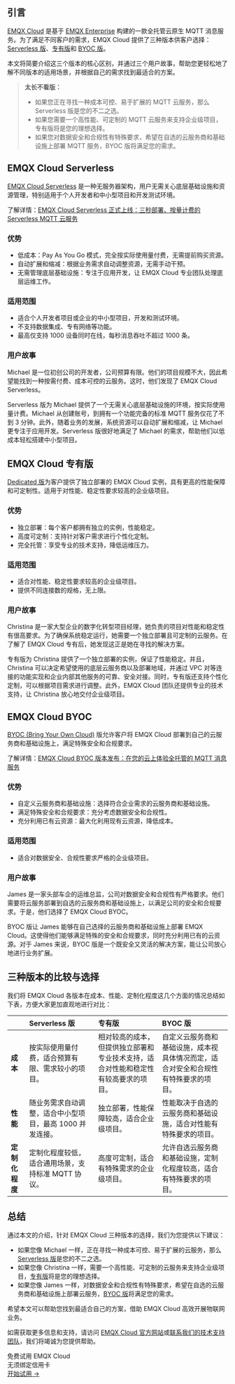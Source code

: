 ## 引言

[EMQX Cloud](https://www.emqx.com/zh/cloud) 是基于 [EMQX Enterprise](https://www.emqx.com/zh/products/emqx) 构建的一款全托管云原生 MQTT 消息服务。为了满足不同客户的需求，EMQX Cloud 提供了三种版本供客户选择：[Serverless 版](https://www.emqx.com/zh/cloud/serverless-mqtt)、[专有版](https://www.emqx.com/zh/cloud/dedicated)和 [BYOC 版](https://www.emqx.com/zh/cloud/byoc)。

本文将简要介绍这三个版本的核心区别，并通过三个用户故事，帮助您更轻松地了解不同版本的适用场景，并根据自己的需求找到最适合的方案。

>**太长不看版：**
>
>- 如果您正在寻找一种成本可控、易于扩展的 MQTT 云服务，那么 Serverless 版是您的不二之选。
>- 如果您需要一个高性能、可定制的 MQTT 云服务来支持企业级项目，专有版将是您的理想选择。
>- 如果您对数据安全和合规性有特殊要求，希望在自选的云服务商和基础设施上部署 MQTT 服务，BYOC 版将满足您的需求。

## EMQX Cloud Serverless 

[EMQX Cloud Serverless](https://www.emqx.com/zh/cloud/serverless-mqtt) 是一种无服务器架构，用户无需关心底层基础设施和资源管理，特别适用于个人开发者和中小型项目和开发测试环境。

了解详情：[EMQX Cloud Serverless 正式上线：三秒部署、按量计费的 Serverless MQTT 云服务](https://www.emqx.com/zh/blog/emqx-cloud-serverless-launched)

### 优势

- 低成本：Pay As You Go 模式，完全按实际使用量付费，无需提前购买资源。
- 自动扩展和缩减：根据业务需求自动调整资源，无需手动干预。
- 无需管理底层基础设施：专注于应用开发，让 EMQX Cloud 专业团队处理底层运维工作。

### 适用范围

- 适合个人开发者项目或企业的中小型项目，开发和测试环境。
- 不支持数据集成、专有网络等功能。
- 最高仅支持 1000 设备同时在线，每秒消息吞吐不超过 1000 条。

### 用户故事

Michael 是一位初创公司的开发者，公司预算有限。他们的项目规模不大，因此希望能找到一种按需付费、成本可控的云服务。这时，他们发现了 EMQX Cloud Serverless。

Serverless 版为 Michael 提供了一个无需关心底层基础设施的环境，按实际使用量计费。Michael 从创建账号，到拥有一个功能完备的标准 MQTT 服务仅花了不到 3 分钟。此外，随着业务的发展，系统资源可以自动扩展和缩减，让 Michael 更专注于应用开发。Serverless 版很好地满足了 Michael 的需求，帮助他们以低成本轻松搭建中小型项目。

## EMQX Cloud 专有版

[Dedicated 版](https://www.emqx.com/zh/cloud/dedicated)为客户提供了独立部署的 EMQX Cloud 实例，具有更高的性能保障和可定制性。适用于对性能、稳定性要求较高的企业级项目。

### 优势

- 独立部署：每个客户都拥有独立的实例，性能稳定。
- 高度可定制：支持针对客户需求进行个性化定制。
- 完全托管：享受专业的技术支持，降低运维压力。

### 适用范围

- 适合对性能、稳定性要求较高的企业级项目。
- 提供不同连接数的规格，无上限。

### 用户故事

Christina 是一家大型企业的数字化转型项目经理，她负责的项目对性能和稳定性有很高要求。为了确保系统稳定运行，她需要一个独立部署且可定制的云服务。在了解了 EMQX Cloud 专有后，她发现这正是她在寻找的解决方案。

专有版为 Christina 提供了一个独立部署的实例，保证了性能稳定。并且，Christina 可以决定希望使用的底层云服务商以及部署地域，并通过 VPC 对等连接的功能实现和企业内部其他服务的可靠、安全对接。同时，专有版还支持个性化定制，可以根据项目需求进行调整。此外，EMQX Cloud 团队还提供专业的技术支持，让 Christina 放心地交付企业级项目。

## EMQX Cloud BYOC

[BYOC (Bring Your Own Cloud)](https://www.emqx.com/zh/cloud/byoc) 版允许客户将 EMQX Cloud 部署到自己的云服务商和基础设施上，满足特殊安全和合规要求。

了解详情：[EMQX Cloud BYOC 版本发布：在您的云上体验全托管的 MQTT 消息服务](https://www.emqx.com/zh/blog/deploy-the-most-powerful-mqtt-server-in-your-own-cloud) 

### 优势

- 自定义云服务商和基础设施：选择符合企业需求的云服务商和基础设施。
- 满足特殊安全和合规要求：充分考虑数据安全和合规性。
- 充分利用已有云资源：最大化利用现有云资源，降低成本。

### 适用范围

- 适合对数据安全、合规性要求严格的企业级项目。

### 用户故事

James 是一家头部车企的运维总监，公司对数据安全和合规性有严格要求。他们需要将云服务部署到自选的云服务商和基础设施上，以满足公司的安全和合规要求。于是，他们选择了 EMQX Cloud BYOC。

BYOC 版让 James 能够在自己选择的云服务商和基础设施上部署 EMQX Cloud。这使得他们能够满足特殊的安全和合规要求，同时充分利用已有的云资源。对于 James 来说，BYOC 版是一个既安全又灵活的解决方案，能让公司放心地进行业务扩展。

## 三种版本的比较与选择

我们将 EMQX Cloud 各版本在成本、性能、定制化程度这几个方面的情况总结如下表，方便大家更加直观地进行对比：

|                | **Serverless 版**                                        | **专有版**                                                   | **BYOC 版**                                                  |
| :------------- | :------------------------------------------------------- | :----------------------------------------------------------- | :----------------------------------------------------------- |
| **成本**       | 按实际使用量付费，适合预算有限、需求较小的项目。         | 相对较高的成本，但提供独立部署和专业技术支持，适合对性能和稳定性有较高要求的项目。 | 自定义云服务商和基础设施，成本视具体情况而定，适合对安全和合规性有特殊要求的项目。 |
| **性能**       | 随业务需求自动调整，适合中小型项目，最高 1000 并发连接。 | 独立部署，性能保障较高，适合企业级项目。                     | 性能取决于自选的云服务商和基础设施，适合对性能有特殊要求的项目。 |
| **定制化程度** | 定制化程度较低，适合通用场景，支持标准 MQTT 协议。       | 高度可定制，适合有特殊需求的企业级项目。                     | 允许自选云服务商和基础设施，定制化程度较高，适合有特殊要求的项目。 |

## 总结

通过本文的介绍，针对 EMQX Cloud 三种版本的选择，我们为您提供以下建议：

- 如果您像 Michael 一样，正在寻找一种成本可控、易于扩展的云服务，那么 [Serverless 版](https://www.emqx.com/zh/cloud/serverless-mqtt)是您的不二之选。
- 如果您像 Christina 一样，需要一个高性能、可定制的云服务来支持企业级项目，[专有版](https://www.emqx.com/zh/cloud/dedicated)将是您的理想选择。
- 如果您像 James 一样，对数据安全和合规性有特殊要求，希望在自选的云服务商和基础设施上部署云服务，[BYOC 版](https://www.emqx.com/zh/cloud/byoc)将满足您的需求。

希望本文可以帮助您找到最适合自己的方案，借助 EMQX Cloud 高效开展物联网业务。

如需获取更多信息和支持，请访问 [EMQX Cloud 官方网站](https://www.emqx.com/zh/cloud)或[联系我们的技术支持团队](https://www.emqx.com/zh/contact?product=cloud)，我们将竭诚为您提供帮助。



<section class="promotion">
    <div>
        免费试用 EMQX Cloud
        <div class="is-size-14 is-text-normal has-text-weight-normal">无须绑定信用卡</div>
    </div>
    <a href="https://accounts-zh.emqx.com/signup?continue=https://cloud.emqx.com/console/deployments/0?oper=new" class="button is-gradient px-5">开始试用 →</a>
</section>
